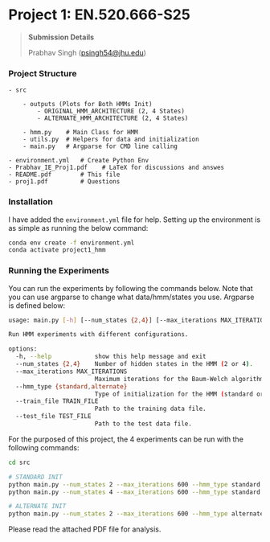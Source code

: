 # Project 1: EN.520.666-S25

> **Submission Details**
>
> Prabhav Singh (psingh54@jhu.edu)

### Project Structure

```os
- src

    - outputs (Plots for Both HMMs Init)
        - ORIGINAL_HMM_ARCHITECTURE (2, 4 States)
        - ALTERNATE_HMM_ARCHITECTURE (2, 4 States)

    - hmm.py    # Main Class for HMM
    - utils.py  # Helpers for data and initialization
    - main.py   # Argparse for CMD line calling

- environment.yml   # Create Python Env
- Prabhav_IE_Proj1.pdf    # LaTeX for discussions and answes
- README.pdf        # This file
- proj1.pdf         # Questions
```

### Installation

I have added the `environment.yml` file for help. Setting up the environment is as simple as running the below command:

```bash
conda env create -f environment.yml
conda activate project1_hmm
```

### Running the Experiments

You can run the experiments by following the commands below. Note that you can use argparse to change what data/hmm/states you use. Argparse is defined below:

```bash
usage: main.py [-h] [--num_states {2,4}] [--max_iterations MAX_ITERATIONS] [--hmm_type {standard,alternate}] [--train_file TRAIN_FILE] [--test_file TEST_FILE]

Run HMM experiments with different configurations.

options:
  -h, --help            show this help message and exit
  --num_states {2,4}    Number of hidden states in the HMM (2 or 4).
  --max_iterations MAX_ITERATIONS
                        Maximum iterations for the Baum-Welch algorithm.
  --hmm_type {standard,alternate}
                        Type of initialization for the HMM (standard or alternate).
  --train_file TRAIN_FILE
                        Path to the training data file.
  --test_file TEST_FILE
                        Path to the test data file.
```

For the purposed of this project, the 4 experiments can be run with the following commands:

```bash
cd src

# STANDARD INIT
python main.py --num_states 2 --max_iterations 600 --hmm_type standard
python main.py --num_states 4 --max_iterations 600 --hmm_type standard

# ALTERNATE INIT
python main.py --num_states 2 --max_iterations 600 --hmm_type alternate
```

Please read the attached PDF file for analysis.